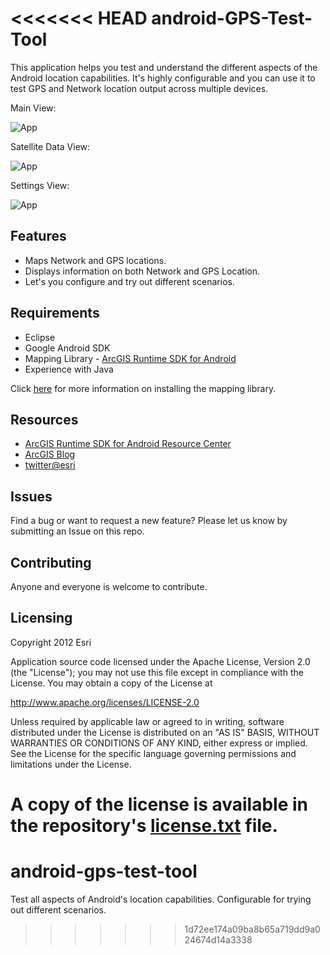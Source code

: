 <<<<<<< HEAD
android-GPS-Test-Tool
==================

This application helps you test and understand the different aspects of the Android location capabilities. 
It's highly configurable and you can use it to test GPS and Network location output across multiple devices.

Main View:

![App](https://raw.github.com/Esri/android-GPS-Test-Tool/master/gpstester_main_view.png)

Satellite Data View:

![App](https://raw.github.com/Esri/android-GPS-Test-Tool/master/gpstester_satellite_view.png)

Settings View:

![App](https://raw.github.com/Esri/android-GPS-Test-Tool/master/gpstester_settings_view.png)

## Features
* Maps Network and GPS locations.
* Displays information on both Network and GPS Location.
* Let's you configure and try out different scenarios.

## Requirements

* Eclipse
* Google Android SDK
* Mapping Library - [ArcGIS Runtime SDK for Android](http://resources.arcgis.com/en/communities/runtime-android/)
* Experience with Java

Click [here](http://resources.arcgis.com/en/help/android-sdk/concepts/0119/01190000002m000000.htm) for more information on installing the mapping library.

## Resources

* [ArcGIS Runtime SDK for Android Resource Center](http://resources.arcgis.com/en/communities/runtime-android/)
* [ArcGIS Blog](http://blogs.esri.com/esri/arcgis/)
* [twitter@esri](http://twitter.com/esri)

## Issues

Find a bug or want to request a new feature?  Please let us know by submitting an Issue on this repo.

## Contributing

Anyone and everyone is welcome to contribute. 

## Licensing
Copyright 2012 Esri

Application source code licensed under the Apache License, Version 2.0 (the "License");
you may not use this file except in compliance with the License.
You may obtain a copy of the License at

   http://www.apache.org/licenses/LICENSE-2.0

Unless required by applicable law or agreed to in writing, software
distributed under the License is distributed on an "AS IS" BASIS,
WITHOUT WARRANTIES OR CONDITIONS OF ANY KIND, either express or implied.
See the License for the specific language governing permissions and
limitations under the License.

A copy of the license is available in the repository's [license.txt]( https://raw.github.com/Esri/switch-basemaps-js/master/license.txt) file.
=======
android-gps-test-tool
=====================

Test all aspects of Android's location capabilities. Configurable for trying out different scenarios. 
>>>>>>> 1d72ee174a09ba8b65a719dd9a024674d14a3338
